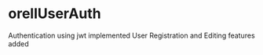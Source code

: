 # orellUserAuth

Authentication using jwt implemented 
User Registration and Editing features added 
